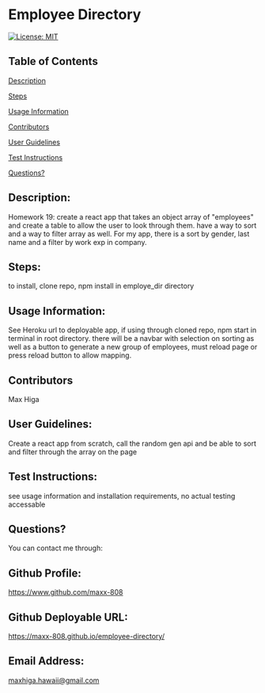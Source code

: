 # Employee Directory

[![License: MIT](https://img.shields.io/badge/License-MIT-yellow.svg)](https://opensource.org/licenses/MIT)

## Table of Contents

[Description](#description)

[Steps](#steps)

[Usage Information](#usage-information)

[Contributors](#contributors)

[User Guidelines](#user-guidelines)

[Test Instructions](#test-instructions)

[Questions?](#questions?)

<a name="description"></a>

## Description:

Homework 19: create a react app that takes an object array of "employees" and create a table to allow the user to look through them. have a way to sort and a way to filter array as well. For my app, there is a sort by gender, last name and a filter by work exp in company.

<a name="steps"></a>

## Steps:

to install, clone repo, npm install in employe_dir directory

<a name="usage-information"></a>

## Usage Information:

See Heroku url to deployable app, if using through cloned repo, npm start in terminal in root directory. there will be a navbar with selection on sorting as well as a button to generate a new group of employees, must reload page or press reload button to allow mapping.

<a name="contributors"></a>

## Contributors

Max Higa

<a name="user-guidelines"></a>

## User Guidelines:

Create a react app from scratch, call the random gen api and be able to sort and filter through the array on the page

<a name="test-instrucions"></a>

## Test Instructions:

see usage information and installation requirements, no actual testing accessable

<a name="questions?"></a>

## Questions?

You can contact me through:

## Github Profile:

https://www.github.com/maxx-808

## Github Deployable URL:

https://maxx-808.github.io/employee-directory/

## Email Address:

maxhiga.hawaii@gmail.com
